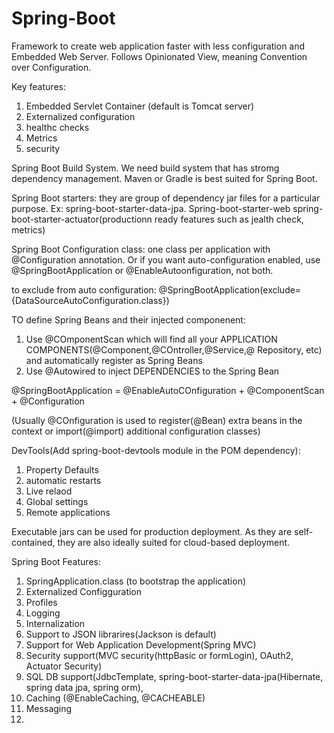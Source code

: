 # Spring-Boot
Framework to create web application faster with less configuration and Embedded Web Server.
Follows Opinionated View, meaning Convention over Configuration.

Key features:
1. Embedded Servlet Container (default is Tomcat server)
2. Externalized configuration
3. healthc checks
4. Metrics
5. security

Spring Boot Build System. We need build system that has stromg dependency management. Maven or Gradle is best suited for Spring Boot. 

Spring Boot starters: they are group of dependency jar files for a particular purpose. Ex: spring-boot-starter-data-jpa.
Spring-boot-starter-web
spring-boot-starter-actuator(productionn ready features such as jealth check, metrics)

Spring Boot Configuration class: one class per application with @Configuration annotation. Or if you want auto-configuration enabled, use @SpringBootApplication or @EnableAutoonfiguration, not both.

to exclude from auto configuration: @SpringBootApplication(exclude={DataSourceAutoConfiguration.class})

TO define Spring Beans and their injected componenent:
1. Use @COmponentScan which will find all your APPLICATION COMPONENTS(@Component,@COntroller,@Service,@ Repository, etc) and automatically register as Spring Beans
2. Use @Autowired to inject DEPENDENCIES to the Spring Bean

@SpringBootApplication = @EnableAutoCOnfiguration + @ComponentScan + @Configuration

(Usually @COnfiguration is used to register(@Bean) extra beans in the context or import(@import) additional configuration classes)

DevTools(Add spring-boot-devtools module in the POM dependency):
1. Property Defaults
2. automatic restarts
3. Live relaod
4. Global settings
5. Remote applications

Executable jars can be used for production deployment. As they are self-contained, they are also ideally suited for cloud-based deployment.

Spring Boot Features:
1. SpringApplication.class (to bootstrap the application)
2. Externalized Configguration
3. Profiles
4. Logging
5. Internalization
6. Support to JSON librarires(Jackson is default)
7. Support for Web Application Development(Spring MVC)
8. Security support(MVC security(httpBasic or formLogin), OAuth2, Actuator Security)
9. SQL DB support(JdbcTemplate, spring-boot-starter-data-jpa(Hibernate, spring data jpa, spring orm), 
10. Caching (@EnableCaching, @CACHEABLE)
11. Messaging
12. 







